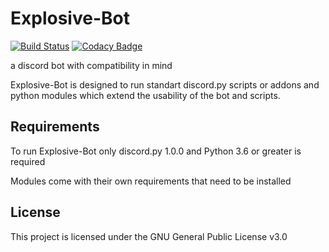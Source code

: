 # Explosive-Bot

[![Build Status](https://travis-ci.org/Jan200101/Explosive-Bot.svg?branch=master)](https://travis-ci.org/Jan200101/Explosive-Bot) [![Codacy Badge](https://api.codacy.com/project/badge/Grade/7403cf17bf944460a5425c83a474703e)](https://www.codacy.com/app/Jan200101/Explosive-Bot?utm_source=github.com&amp;utm_medium=referral&amp;utm_content=Jan200101/Explosive-Bot&amp;utm_campaign=Badge_Grade)

a discord bot with compatibility in mind

Explosive-Bot is designed to run standart discord.py scripts or addons and python modules which extend the usability of the bot and scripts.

## Requirements

To run Explosive-Bot only discord.py 1.0.0 and Python 3.6 or greater is required

Modules come with their own requirements that need to be installed

## License

This project is licensed under the GNU General Public License v3.0
